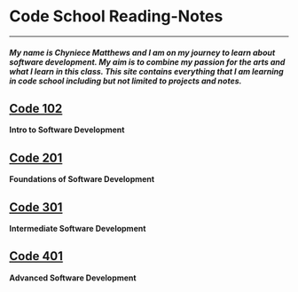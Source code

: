 # Code School Reading-Notes

______

##### My name is Chyniece Matthews and I am on my journey to learn about software development. My aim is to combine my passion for the arts and what I learn in this class. This site contains everything that I am learning in code school including but not limited to projects and notes. 

## [Code 102](/Reading-Notes/102/)

**Intro to Software Development**

## [Code 201](/Reading-Notes/201/)

**Foundations of Software Development**

## [Code 301](/Reading-Notes/301)

**Intermediate Software Development**

## [Code 401](/Reading-Notes/401)

**Advanced Software Development**



